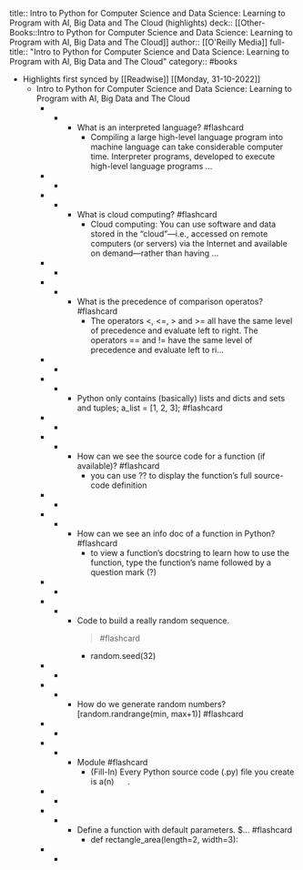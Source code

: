 title:: Intro to Python for Computer Science and Data Science: Learning to Program with AI, Big Data and The Cloud (highlights)
deck:: [[Other-Books::Intro to Python for Computer Science and Data Science: Learning to Program with AI, Big Data and The Cloud]]
author:: [[O'Reilly Media]]
full-title:: "Intro to Python for Computer Science and Data Science: Learning to Program with AI, Big Data and The Cloud"
category:: #books

- Highlights first synced by [[Readwise]] [[Monday, 31-10-2022]]
	- Intro to Python for Computer Science and Data Science: Learning to Program with AI, Big Data and The Cloud
		- -
			- What is an interpreted language? #flashcard
				- Compiling a large high-level language program into machine language can take considerable computer time. Interpreter programs, developed to execute high-level language programs ...
		- -
		- -
			- What is cloud computing? #flashcard
				- Cloud computing: You can use software and data stored in the “cloud”—i.e., accessed on remote computers (or servers) via the Internet and available on demand—rather than having ...
		- -
		- -
			- What is the precedence of comparison operatos? #flashcard
				- The operators <, <=, > and >= all have the same level of precedence and evaluate left to right. The operators == and != have the same level of precedence and evaluate left to ri...
		- -
		- -
			- Python only contains (basically) lists and dicts and sets and tuples; a_list = [1, 2, 3]; #flashcard
		- -
		- -
			- How can we see the source code for a function (if available)? #flashcard
				- you can use ?? to display the function’s full source-code definition
		- -
		- -
			- How can we see an info doc of a function in Python? #flashcard
				- to view a function’s docstring to learn how to use the function, type the function’s name followed by a question mark (?)
		- -
		- -
			- Code to build a really random sequence. 
			  > #flashcard
				- random.seed(32)
		- -
		- -
			- How do we generate random numbers? 
			  [random.randrange(min, max+1)] #flashcard
		- -
		- -
			- Module #flashcard
				- (Fill-In) Every Python source code (.py) file you create is a(n)      .
		- -
		- -
			- Define a function with default parameters. 
			  $... #flashcard
				- def rectangle_area(length=2, width=3):
		- -